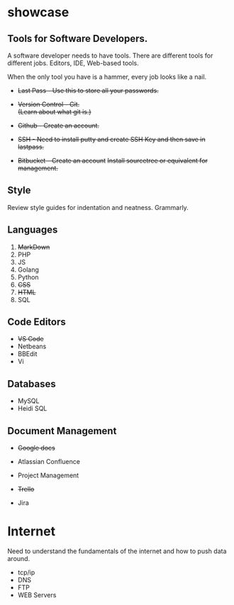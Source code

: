 # showcase

## **Tools for Software Developers.**
A software developer needs to have tools. There are different tools for different jobs. Editors, IDE, Web-based tools. 

When the only tool you have is a hammer, every job looks like a nail.

- ~~Last Pass - Use this to store all your passwords.~~

 -  ~~Version Control - Git.~~             
~~(Learn about what git is.)~~

- ~~Github - Create an account.~~

- ~~SSH - Need to install putty and create SSH Key and then save in lastpass.~~

- ~~Bitbucket - Create an account~~
~~Install sourcetree or equivalent for management.~~

## **Style**

Review style guides for indentation and neatness.
Grammarly. 

## Languages
1. ~~MarkDown~~
2. PHP
3. JS
4. Golang
5. Python
6. ~~CSS~~
7. ~~HTML~~
8. SQL

##  Code Editors 

+ ~~VS Code~~
+ Netbeans
+ BBEdit
+ Vi

## Databases
+ MySQL
+ Heidi SQL

## Document Management
+ ~~Google docs~~
- Atlassian Confluence
+ Project Management
- ~~Trello~~
+ Jira


# **Internet**
Need to understand the fundamentals of the internet and how to push data around.

+ tcp/ip
+ DNS
+ FTP
+ WEB Servers


